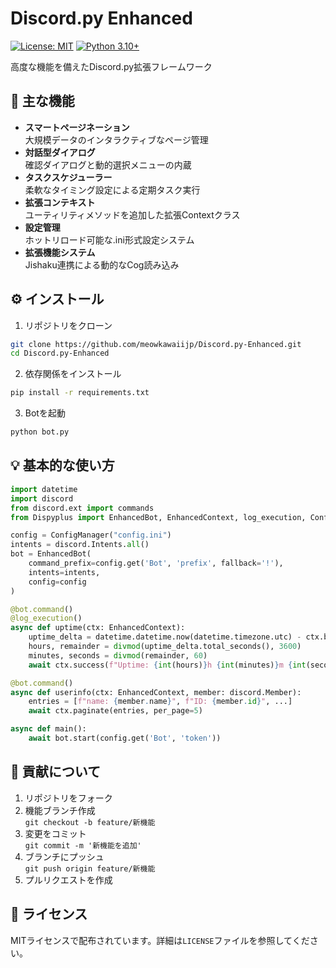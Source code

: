 # Discord.py Enhanced

[![License: MIT](https://img.shields.io/badge/License-MIT-yellow.svg)](https://opensource.org/licenses/MIT)
[![Python 3.10+](https://img.shields.io/badge/python-3.10+-blue.svg)](https://www.python.org/downloads/)

高度な機能を備えたDiscord.py拡張フレームワーク

## 🚀 主な機能

- **スマートページネーション**  
  大規模データのインタラクティブなページ管理
- **対話型ダイアログ**  
  確認ダイアログと動的選択メニューの内蔵
- **タスクスケジューラー**  
  柔軟なタイミング設定による定期タスク実行
- **拡張コンテキスト**  
  ユーティリティメソッドを追加した拡張Contextクラス
- **設定管理**  
  ホットリロード可能な.ini形式設定システム
- **拡張機能システム**  
  Jishaku連携による動的なCog読み込み

## ⚙️ インストール

1. リポジトリをクローン
```bash
git clone https://github.com/meowkawaiijp/Discord.py-Enhanced.git
cd Discord.py-Enhanced
```

2. 依存関係をインストール
```bash
pip install -r requirements.txt
```

3. Botを起動
```bash
python bot.py
```

## 💡 基本的な使い方

```python
import datetime
import discord
from discord.ext import commands
from Dispyplus import EnhancedBot, EnhancedContext, log_execution, ConfigManager

config = ConfigManager("config.ini")
intents = discord.Intents.all()
bot = EnhancedBot(
    command_prefix=config.get('Bot', 'prefix', fallback='!'),
    intents=intents,
    config=config
)

@bot.command()
@log_execution()
async def uptime(ctx: EnhancedContext):
    uptime_delta = datetime.datetime.now(datetime.timezone.utc) - ctx.bot.start_time
    hours, remainder = divmod(uptime_delta.total_seconds(), 3600)
    minutes, seconds = divmod(remainder, 60)
    await ctx.success(f"Uptime: {int(hours)}h {int(minutes)}m {int(seconds)}s")

@bot.command()
async def userinfo(ctx: EnhancedContext, member: discord.Member):
    entries = [f"name: {member.name}", f"ID: {member.id}", ...]
    await ctx.paginate(entries, per_page=5)

async def main():
    await bot.start(config.get('Bot', 'token'))
```

## 🤝 貢献について

1. リポジトリをフォーク
2. 機能ブランチ作成  
   `git checkout -b feature/新機能`
3. 変更をコミット  
   `git commit -m '新機能を追加'`
4. ブランチにプッシュ  
   `git push origin feature/新機能`
5. プルリクエストを作成

## 📜 ライセンス

MITライセンスで配布されています。詳細は`LICENSE`ファイルを参照してください。
